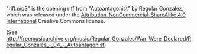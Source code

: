 "riff.mp3" is the opening riff from "Autoantagonist" by Regular Gonzalez, which was released under the
[Attribution-NonCommercial-ShareAlike 4.0 International](https://creativecommons.org/licenses/by-nc-sa/4.0/) Creative Commons license.

(See http://freemusicarchive.org/music/Regular_Gonzales/War_Were_Declared/Regular_Gonzales_-_04_-_Autoantagonist)

